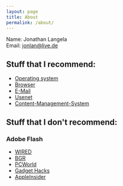 ```yaml
---
layout: page
title: About
permalink: /about/
---
```


Name: Jonathan Langela  
Email: jonlan@live.de

## Stuff that I recommend:
- [Operating system](https://jonlan2002.github.io/os/)
- [Browser](https://jonlan2002.github.io/browser/)
- [E-Mail](https://jonlan2002.github.io/e-mail/)
- [Usenet](https://jonlan2002.github.io/usenet/)
- [Content-Management-System](https://jonlan2002.github.io/cms)

## Stuff that I don't recommend:
### Adobe Flash
- [WIRED](https://www.wired.com/2015/07/adobe-flash-player-die/)
- [BGR](https://bgr.com/2015/07/27/how-to-uninstall-flash-pc-mac-chrome/)
- [PCWorld](https://www.pcworld.com/article/2947381/how-to-disable-flash-player-why-nows-a-better-time-than-ever.html)
- [Gadget Hacks](https://digiwonk.gadgethacks.com/how-to/adobe-flash-player-is-bad-for-your-computer-heres-you-uninstall-it-0165394/)
- [AppleInsider](http://appleinsider.com/articles/15/07/13/its-time-to-uninstall-adobes-flash-from-your-mac---heres-how)
